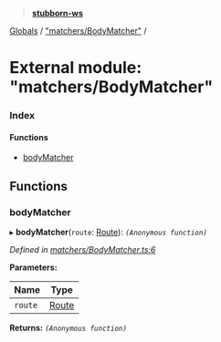 > **[stubborn-ws](../README.md)**

[Globals](../globals.md) / ["matchers/BodyMatcher"](_matchers_bodymatcher_.md) /

# External module: "matchers/BodyMatcher"

### Index

#### Functions

* [bodyMatcher](_matchers_bodymatcher_.md#bodymatcher)

## Functions

###  bodyMatcher

▸ **bodyMatcher**(`route`: [Route](../classes/_route_.route.md)): *`(Anonymous function)`*

*Defined in [matchers/BodyMatcher.ts:6](https://github.com/ybonnefond/stubborn/blob/dd66099/src/matchers/BodyMatcher.ts#L6)*

**Parameters:**

Name | Type |
------ | ------ |
`route` | [Route](../classes/_route_.route.md) |

**Returns:** *`(Anonymous function)`*